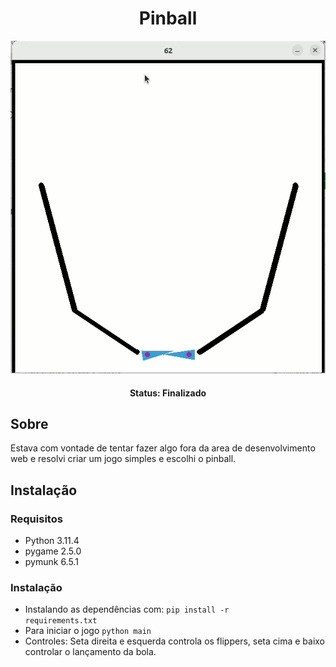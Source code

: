 <div align="center">
 
<h1>Pinball</h1>

<img src="preview.gif">

#### Status: Finalizado

</div>

## Sobre

Estava com vontade de tentar fazer algo fora da area de desenvolvimento web e resolvi criar um jogo simples e escolhi o pinball.
 
## Instalação

### Requisitos

- Python 3.11.4
- pygame 2.5.0
- pymunk 6.5.1

### Instalação

- Instalando as dependências com: <code>pip install -r requirements.txt</code>
- Para iniciar o jogo <code>python main</code>
- Controles: Seta direita e esquerda controla os flippers, seta cima e baixo controlar o lançamento da bola.
